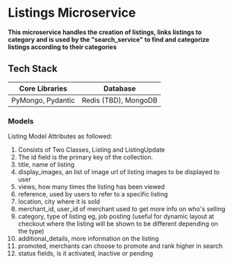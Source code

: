 # Listings Microservice

**This microservice handles the creation of listings, links listings to category and is used by the "search_service" to find and categorize listings according to their categories**

## Tech Stack

| Core Libraries    |       Database       |
| ----------------- | :------------------: |
| PyMongo, Pydantic | Redis (TBD), MongoDB |

### Models

Listing Model Attributes as followed:

1. Consists of Two Classes, Listing and ListingUpdate
2. The id field is the primary key of the collection.
3. title, name of listing
4. display_images, an list of image url of listing images to be displayed to user
5. views, how many times the listing has been viewed
6. reference, used by users to refer to a specific listing
7. location, city where it is sold
8. merchant_id, user_id of merchant used to get more info on who's selling
9. category, type of listing eg, job posting (useful for dynamic layout at checkout where the listing will be shown to be different depending on the type)
10. additional_details, more information on the listing
11. promoted, merchants can choose to promote and rank higher in search
12. status fields, is it activated, inactive or pending
